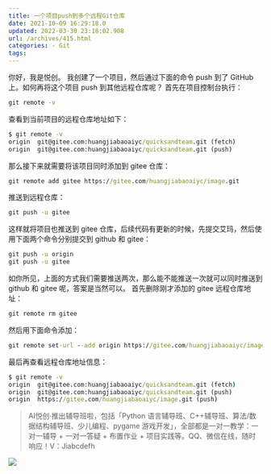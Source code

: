```yaml
---
title: 一个项目push到多个远程Git仓库
date: 2021-10-09 16:29:18.0
updated: 2022-03-30 23:18:02.908
url: /archives/415.html
categories: - Git
tags: 
---
```




你好，我是悦创。 我创建了一个项目，然后通过下面的命令 push 到了 GitHub 上。如何再将这个项目 push 到其他远程仓库呢？ 首先在项目控制台执行：

```cmd
git remote -v
```

查看到当前项目的远程仓库地址如下：

```cmd
$ git remote -v
origin  git@gitee.com:huangjiabaoaiyc/quicksandteam.git (fetch)
origin  git@gitee.com:huangjiabaoaiyc/quicksandteam.git (push)
```

那么接下来就需要将该项目同时添加到 gitee 仓库：

```cmd
git remote add gitee https://gitee.com/huangjiabaoaiyc/image.git
```

推送到远程仓库：

```cmd
git push -u gitee
```

这样就将项目也推送到 gitee 仓库，后续代码有更新的时候，先提交艾玛，然后使用下面两个命令分别提交到 github 和 gitee：

```cmd
git push -u origin
git push -u gitee
```

如你所见，上面的方式我们需要推送两次，那么能不能推送一次就可以同时推送到 github 和 gitee 呢，答案是当然可以。 首先删除刚才添加的 gitee 远程仓库地址：

```cmd
git remote rm gitee
```

然后用下面命令添加：

```cmd
git remote set-url --add origin https://gitee.com/huangjiabaoaiyc/image.git
```

最后再查看远程仓库地址信息：

```cmd
$ git remote -v
origin  git@gitee.com:huangjiabaoaiyc/quicksandteam.git (fetch)
origin  git@gitee.com:huangjiabaoaiyc/quicksandteam.git (push)
origin  https://gitee.com/huangjiabaoaiyc/image.git (push)
```

> AI悦创·推出辅导班啦，包括「Python 语言辅导班、C++辅导班、算法/数据结构辅导班、少儿编程、pygame 游戏开发」，全部都是一对一教学：一对一辅导 + 一对一答疑 + 布置作业 + 项目实践等。QQ、微信在线，随时响应！V：Jiabcdefh

![](https://img-blog.csdnimg.cn/df74b093fd8f4297b83e4eeda4ccfa59.png)